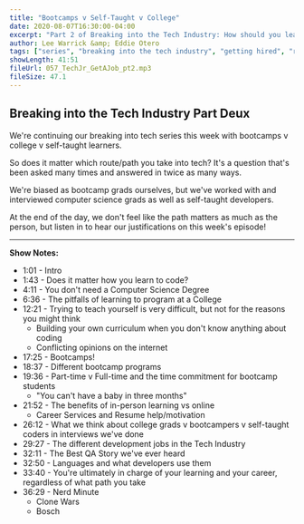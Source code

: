 ```yaml
---
title: "Bootcamps v Self-Taught v College"
date: 2020-08-07T16:30:00-04:00
excerpt: "Part 2 of Breaking into the Tech Industry: How should you learn? Does it matter if you do a bootcamp instead of getting a college degree?"
author: Lee Warrick &amp; Eddie Otero
tags: ["series", "breaking into the tech industry", "getting hired", "resumes"]
showLength: 41:51
fileUrl: 057_TechJr_GetAJob_pt2.mp3
fileSize: 47.1
---
```


## Breaking into the Tech Industry Part Deux

We're continuing our breaking into tech series this week with bootcamps v college v self-taught learners.

So does it matter which route/path you take into tech? It's a question that's been asked many times and answered in twice as many ways.

We're biased as bootcamp grads ourselves, but we've worked with and interviewed computer science grads as well as self-taught developers. 

At the end of the day, we don't feel like the path matters as much as the person, but listen in to hear our justifications on this week's episode!

---

**Show Notes:**

* 1:01 - Intro
* 1:43 - Does it matter how you learn to code?
* 4:11 - You don't need a Computer Science Degree
* 6:36 - The pitfalls of learning to program at a College
* 12:21 - Trying to teach yourself is very difficult, but not for the reasons you might think
  * Building your own curriculum when you don't know anything about coding
  * Conflicting opinions on the internet
* 17:25 - Bootcamps!
* 18:37 - Different bootcamp programs
* 19:36 - Part-time v Full-time and the time commitment for bootcamp students
  * "You can't have a baby in three months"
* 21:52 - The benefits of in-person learning vs online
  * Career Services and Resume help/motivation
* 26:12 - What we think about college grads v bootcampers v self-taught coders in interviews we've done
* 29:27 - The different development jobs in the Tech Industry
* 32:11 - The Best QA Story we've ever heard
* 32:50 - Languages and what developers use them
* 33:40 - You're ultimately in charge of your learning and your career, regardless of what path you take
* 36:29 - Nerd Minute
  * Clone Wars
  * Bosch
